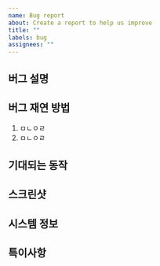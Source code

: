 ```yaml
---
name: Bug report
about: Create a report to help us improve
title: ""
labels: bug
assignees: ""
---
```


## 버그 설명

## 버그 재연 방법

1. ㅁㄴㅇㄹ
2. ㅁㄴㅇㄹ

## 기대되는 동작

## 스크린샷

## 시스템 정보

## 특이사항

